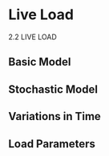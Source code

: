 # Live Load
2.2 LIVE LOAD

## Basic Model
## Stochastic Model
## Variations in Time
## Load Parameters

